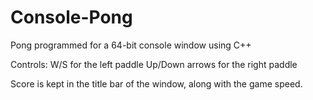# Console-Pong
Pong programmed for a 64-bit console window using C++

Controls:
W/S for the left paddle
Up/Down arrows for the right paddle

Score is kept in the title bar of the window, along with the game speed.
